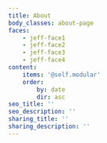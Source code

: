 ```yaml
---
title: About
body_classes: about-page
faces:
    - jeff-face1
    - jeff-face2
    - jeff-face3
    - jeff-face4
content:
    items: '@self.modular'
    order:
        by: date
        dir: asc
seo_title: ''
seo_description: ''
sharing_title: ''
sharing_description: ''
---
```


